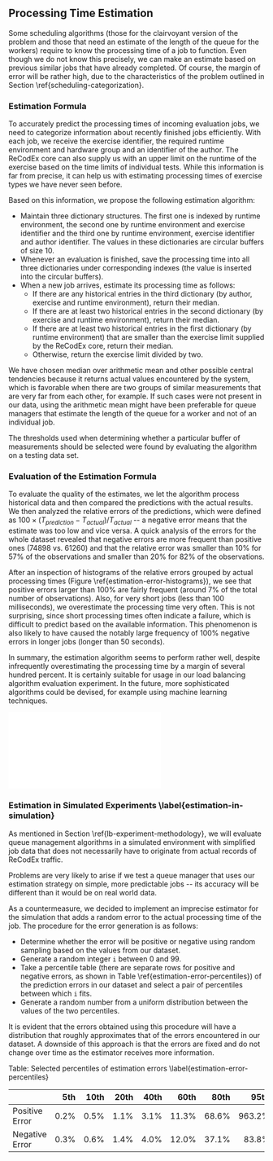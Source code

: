 ## Processing Time Estimation

Some scheduling algorithms (those for the clairvoyant version of the problem and 
those that need an estimate of the length of the queue for the workers) require 
to know the processing time of a job to function. Even though we do not know 
this precisely, we can make an estimate based on previous similar jobs that have 
already completed. Of course, the margin of error will be rather high, due to 
the characteristics of the problem outlined in Section 
\ref{scheduling-categorization}.

### Estimation Formula

To accurately predict the processing times of incoming evaluation jobs, we need 
to categorize information about recently finished jobs efficiently. With each 
job, we receive the exercise identifier, the required runtime environment and 
hardware group and an identifier of the author. The ReCodEx core can also supply 
us with an upper limit on the runtime of the exercise based on the time limits 
of individual tests. While this information is far from precise, it can help us 
with estimating processing times of exercise types we have never seen before.

Based on this information, we propose the following estimation algorithm: 

- Maintain three dictionary structures. The first one is indexed by runtime 
  environment, the second one by runtime environment and exercise identifier and 
  the third one by runtime environment, exercise identifier and author 
  identifier. The values in these dictionaries are circular buffers of size 10.
- Whenever an evaluation is finished, save the processing time into all three 
  dictionaries under corresponding indexes (the value is inserted into the 
  circular buffers).
- When a new job arrives, estimate its processing time as follows:
  - If there are any historical entries in the third dictionary (by author, 
    exercise and runtime environment), return their median.
  - If there are at least two historical entries in the second dictionary (by 
    exercise and runtime environment), return their median.
  - If there are at least two historical entries in the first dictionary (by 
    runtime environment) that are smaller than the exercise limit supplied by 
    the ReCodEx core, return their median.
  - Otherwise, return the exercise limit divided by two.

We have chosen median over arithmetic mean and other possible central tendencies 
because it returns actual values encountered by the system, which is favorable 
when there are two groups of similar measurements that are very far from each 
other, for example. If such cases were not present in our data, using the 
arithmetic mean might have been preferable for queue managers that estimate the 
length of the queue for a worker and not of an individual job.

The thresholds used when determining whether a particular buffer of measurements 
should be selected were found by evaluating the algorithm on a testing data set.

### Evaluation of the Estimation Formula

To evaluate the quality of the estimates, we let the algorithm process 
historical data and then compared the predictions with the actual results. We 
then analyzed the relative errors of the predictions, which were defined as $100 
\times (T_{prediction} - T_{actual}) / T_{actual}$ -- a negative error means 
that the estimate was too low and vice versa. A quick analysis of the errors for 
the whole dataset revealed that negative errors are more frequent than positive 
ones (74898 vs. 61260) and that the relative error was smaller than 10% for 57% 
of the observations and smaller than 20% for 82% of the observations.

After an inspection of histograms of the relative errors grouped by actual 
processing times (Figure \ref{estimation-error-histograms}), we see that 
positive errors larger than 100% are fairly frequent (around 7% of the total 
number of observations). Also, for very short jobs (less than 100 milliseconds), 
we overestimate the processing time very often. This is not surprising, since 
short processing times often indicate a failure, which is difficult to predict 
based on the available information. This phenomenon is also likely to have 
caused the notably large frequency of 100% negative errors in longer jobs 
(longer than 50 seconds).

In summary, the estimation algorithm seems to perform rather well, despite 
infrequently overestimating the processing time by a margin of several hundred 
percent. It is certainly suitable for usage in our load balancing algorithm 
evaluation experiment. In the future, more sophisticated algorithms could be 
devised, for example using machine learning techniques.

![Histograms of relative estimation errors divided into facets by job processing 
times (in seconds) 
\label{estimation-error-histograms}](img/lb/estimation-error-histograms.tex)

### Estimation in Simulated Experiments \label{estimation-in-simulation}

As mentioned in Section \ref{lb-experiment-methodology}, we will evaluate queue 
management algorithms in a simulated environment with simplified job data that 
does not necessarily have to originate from actual records of ReCodEx traffic.

Problems are very likely to arise if we test a queue manager that uses our 
estimation strategy on simple, more predictable jobs -- its accuracy will be 
different than it would be on real world data.

As a countermeasure, we decided to implement an imprecise estimator for the 
simulation that adds a random error to the actual processing time of the job. 
The procedure for the error generation is as follows:

- Determine whether the error will be positive or negative using random sampling 
  based on the values from our dataset.
- Generate a random integer `i` between 0 and 99.
- Take a percentile table (there are separate rows for positive and negative 
  errors, as shown in Table \ref{estimation-error-percentiles}) of the 
  prediction errors in our dataset and select a pair of percentiles between 
  which `i` fits.
- Generate a random number from a uniform distribution between the values of the 
  two percentiles.

It is evident that the errors obtained using this procedure will have a 
distribution that roughly approximates that of the errors encountered in our 
dataset. A downside of this approach is that the errors are fixed and do not 
change over time as the estimator receives more information.

Table: Selected percentiles of estimation errors 
\label{estimation-error-percentiles}

|                | 5th  | 10th | 20th | 40th | 60th  | 80th  | 95th   | 100th    |
|:---------------|-----:|-----:|-----:|-----:|------:|------:|-------:|---------:|
| Positive Error | 0.2% | 0.5% | 1.1% | 3.1% | 11.3% | 68.6% | 963.2% | 63529.0% |
| Negative Error | 0.3% | 0.6% | 1.4% | 4.0% | 12.0% | 37.1% | 83.8%  | 100.0%   |

